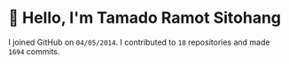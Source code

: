 # :wave: Hello, I'm Tamado Ramot Sitohang

I joined GitHub on `04/05/2014`. I contributed to `18` repositories and made `1694` commits.
